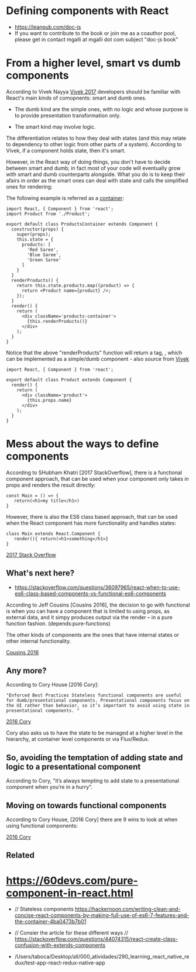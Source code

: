 # Defining components with React

* https://leanpub.com/doc-js
* If you want to contribute to the book or join me as a coauthor pool, please get in contact mgalli at mgalli dot com subject "doc-js book"

# From a higher level, smart vs dumb components

According to Vivek Nayya [Vivek 2017](https://medium.com/netscape/component-state-vs-redux-store-1eb0c929277) developers should be familiar with React's main kinds of comopnents: smart and dumb ones.

* The dumb kind are the simple ones, with no logic and whose purpose is to provide presentation transformation only.

* The smart kind may involve logic.  

The differentiation relates to how they deal with states (and this may relate to dependency to other logic from other parts of a system). According to Vivek, if a component holds state, then it's smart.  

However, in the React way of doing things, you don't have to decide between smart and dumb; in fact most of your code will eventually grow with smart and dumb counterparts alongside. What you do is to keep their afairs in order as the smart ones can deal with state and calls the simplified ones for rendering:

The following example is referred as a [container](https://gist.github.com/vivek12345/1cb3787185402df040a20edc783890c0#file-productscontainer-js):

```
import React, { Component } from 'react';
import Product from './Product';

export default class ProductsContainer extends Component {
  constructor(props) {
    super(props);
    this.state = {
      products: [
        'Red Saree',
        'Blue Saree',
        'Green Saree'
      ]
    }
  }
  renderProducts() {
    return this.state.products.map((product) => {
      return <Product name={product} />;
    });
  }
  render() {
    return (
      <div className='products-container'>
        {this.renderProducts()}
      </div>
    );
  }
}

```

Notice that the above "renderProducts" function will return a tag, <Product />, which can be implemented as a simple/dumb component - also source from [Vivek](https://gist.github.com/vivek12345/59af492fdf192ccb815461f243c198f3#file-product-js)

```
import React, { Component } from 'react';

export default class Product extends Component {
  render() {
    return (
      <div className='product'>
        {this.props.name}
      </div>
    );
  }
}
```


# Mess about the ways to define components

According to SHubham Khatri [2017 StackOverflow], there is a functional component approach, that can be used when your component only takes in props and renders the result directly:

```
const Main = () => {
   return(<h1>my title</h1>)
}
```

However, there is also the ES6 class based approach, that can be used when the React component has more functionality and handles states:

```
class Main extends React.Component {
   render(){ return(<h1>something</h1>}
}
```

[2017 Stack Overflow](https://stackoverflow.com/questions/44074315/react-create-class-confusion-with-extends-components)

## What's next here?

* https://stackoverflow.com/questions/36097965/react-when-to-use-es6-class-based-components-vs-functional-es6-components

According to Jeff Cousins [Cousins 2016], the decision to go with functional is when you can have a component that is limited to using props, as external data, and it simpy produces output via the render – in a pure function fashion. (depends:pure-functions)

The other kinds of components are the ones that have internal states or other internal functionality.  

[Cousins 2016](https://stackoverflow.com/questions/36097965/react-when-to-use-es6-class-based-components-vs-functional-es6-components)

## Any more?

According to Cory House [2016 Cory]:

```
"Enforced Best Practices Stateless functional components are useful for dumb/presentational components. Presentational components focus on the UI rather than behavior, so it’s important to avoid using state in presentational components. "
```

[2016 Cory](https://hackernoon.com/react-stateless-functional-components-nine-wins-you-might-have-overlooked-997b0d933dbc)

Cory also asks us to have the state to be managed at a higher level in the hierarchy, at container level components or via Flux/Redux.

## So, avoiding the temptation of adding state and logic to a presentational component

According to Cory, "it’s always tempting to add state to a presentational component when you’re in a hurry".

## Moving on towards functional components  

According to Cory House, [2016 Cory] there are 9 wins to look at when using functional components:

[2016 Cory](https://hackernoon.com/react-stateless-functional-components-nine-wins-you-might-have-overlooked-997b0d933dbc)



## Related

# https://60devs.com/pure-component-in-react.html

* // Stateless components https://hackernoon.com/writing-clean-and-concise-react-components-by-making-full-use-of-es6-7-features-and-the-container-4ba0473b7b01

* // Consier the article for these different ways // https://stackoverflow.com/questions/44074315/react-create-class-confusion-with-extends-components

* /Users/taboca/Desktop/all/000_atividades/290_learning_react_native_redux/test-app-react-redux-native-app
